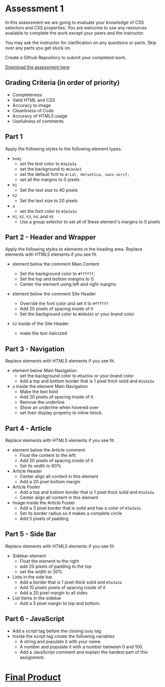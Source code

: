 # Assessment 1
In this  assessment we are going to evaluate your knowledge of CSS selectors and CSS properties.  You are welcome to use any resources available to complete the work except your peers and the instructor.

You may ask the instructor for clarification on any questions or parts. Skip over any parts you get stuck on.  

Create a Github Repository to submit your completed work. 

[Download the assessment here](AugustAssessmentTest.zip)


## Grading Criteria (in order of priority)
- Completeness
- Valid HTML and CSS
- Accuracy to image
- Cleanliness of Code
- Accuracy of HTML5 usage
- Usefulness of comments

## Part 1
Apply the following styles to the following element types.

- `body`
  - set the text color to `#3a3a3a`
  - set the background to `#e3e3e3`
  - set the default font to `Arial, Helvetica, sans-serif;`
  - set all the margins to 0 pixels.
- `h1`
    - Set the text size to 40 pixels
- `h2`
    - Set the text size to 20 pixels
- `a`
  - set the font color to `#3a3a3a`
- `h1`, `h2`, `h3`, `h4`, and `h5`
  - Use a group selector to set all of these element's margins to 0 pixels


## Part 2 - Header and Wrapper
Apply the following styles to elements in the heading area. Replace elements with HTML5 elements if you see fit.

- element below the comment Main Content
    - Set the background color to `#ffffff`;
    - Set the top and bottom margins to 0.
    - Center the element using left and right margins
- element below the comment Site Header 
    - Override the font color and set it to `#ffffff`
    - Add 20 pixels of spacing inside of it
    - Set the background color to `#89bdd3` or your brand color

- `h2` inside of the Site Header
    - make the text italicized 

## Part 3 - Navigation
Replace elements with HTML5 elements if you see fit.

- element below Main Navigation
    - set the background color to `#9ad3de` or your brand color
    - Add a top and bottom border that is 1 pixel thick solid and `#3a3a3a`
- `a` inside the element Main Navigation
    - Make the text bold
    - Add 20 pixels of spacing inside of it
    - Remove the underline 
    - Show an underline when hovered over
    - set their display property to inline-block.

## Part 4 - Article
Replace elements with HTML5 elements if you see fit.

- element  below the Article comment
    - Float the content to the left;
    - Add 20 pixels of spacing inside of it
    - Set its width to 60%
- Article Header
    - Center align all content in this element
    - Add a 20 pixel bottom margin
- Article Footer 
    - Add a top and bottom border that is 1 pixel thick solid and `#3a3a3a`
    - Center align all content in this element
- Image inside the Article Footer
    - Add a 3 pixel border that is solid and has a color of `#3a3a3a`
    - Set its border radius so it makes a complete circle
    - Add 5 pixels of padding

## Part 5 - Side Bar
Replace elements with HTML5 elements if you see fit.

- Sidebar element
    - Float the element to the right
    - add 20 pixels of padding to the top
    - set the width to 30%
- Lists in the side bar
    - Add a border that is 1 pixel thick solid and `#3a3a3a`
    - Add 10 pixels pixels of spacing inside of it
    - Add a 20 pixel margin to all sides
- List Items in the sidebar
    - Add a 5 pixel margin to top and bottom.


## Part 6 - JavaScript
- Add a script tag before the closing `body` tag
- Inside the script tag create the following variables
    - A string and populate it with your name.
    - A number and populate it with a number between 0 and 100.
    - Add a JavaScript comment and explain the hardest part of this assignment.

# [Final Product](final.png)
